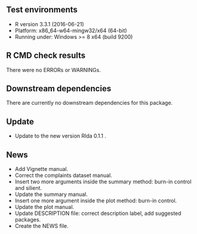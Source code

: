 ## Test environments
* R version 3.3.1 (2016-06-21)
* Platform: x86_64-w64-mingw32/x64 (64-bit)
* Running under: Windows >= 8 x64 (build 9200)

## R CMD check results
There were no ERRORs or WARNINGs. 

## Downstream dependencies
There are currently no downstream dependencies for this package.

## Update
* Update to the new version Rlda 0.1.1 .

## News
* Add Vignette manual.
* Correct the complaints dataset manual.
* Insert two more arguments inside the summary method: burn-in control and silient.
* Update the summary manual.
* Insert one more argument inside the plot method: burn-in control.
* Update the plot manual.
* Update DESCRIPTION file: correct description label, add suggested packages.
* Create the NEWS file.
